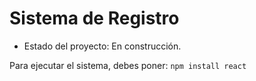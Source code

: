 <h1>Sistema de Registro </h1>

- Estado del proyecto: En construcción.

Para ejecutar el sistema, debes poner:
````npm install react````

